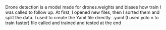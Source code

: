 
Drone detection is a model made for drones.weights and biases how train
 I was called to follow up. At first, I opened new files, then I sorted them and split the data. I used to create the Yaml file directly. .yaml (I used yolo n to train faster) file called and trained and tested at the end
